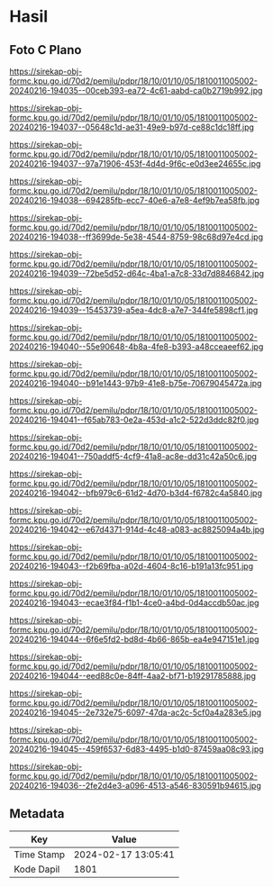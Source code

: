 # Hasil

## Foto C Plano

https://sirekap-obj-formc.kpu.go.id/70d2/pemilu/pdpr/18/10/01/10/05/1810011005002-20240216-194035--00ceb393-ea72-4c61-aabd-ca0b2719b992.jpg

https://sirekap-obj-formc.kpu.go.id/70d2/pemilu/pdpr/18/10/01/10/05/1810011005002-20240216-194037--05648c1d-ae31-49e9-b97d-ce88c1dc18ff.jpg

https://sirekap-obj-formc.kpu.go.id/70d2/pemilu/pdpr/18/10/01/10/05/1810011005002-20240216-194037--97a71906-453f-4d4d-9f6c-e0d3ee24655c.jpg

https://sirekap-obj-formc.kpu.go.id/70d2/pemilu/pdpr/18/10/01/10/05/1810011005002-20240216-194038--694285fb-ecc7-40e6-a7e8-4ef9b7ea58fb.jpg

https://sirekap-obj-formc.kpu.go.id/70d2/pemilu/pdpr/18/10/01/10/05/1810011005002-20240216-194038--ff3699de-5e38-4544-8759-98c68d97e4cd.jpg

https://sirekap-obj-formc.kpu.go.id/70d2/pemilu/pdpr/18/10/01/10/05/1810011005002-20240216-194039--72be5d52-d64c-4ba1-a7c8-33d7d8846842.jpg

https://sirekap-obj-formc.kpu.go.id/70d2/pemilu/pdpr/18/10/01/10/05/1810011005002-20240216-194039--15453739-a5ea-4dc8-a7e7-344fe5898cf1.jpg

https://sirekap-obj-formc.kpu.go.id/70d2/pemilu/pdpr/18/10/01/10/05/1810011005002-20240216-194040--55e90648-4b8a-4fe8-b393-a48cceaeef62.jpg

https://sirekap-obj-formc.kpu.go.id/70d2/pemilu/pdpr/18/10/01/10/05/1810011005002-20240216-194040--b91e1443-97b9-41e8-b75e-70679045472a.jpg

https://sirekap-obj-formc.kpu.go.id/70d2/pemilu/pdpr/18/10/01/10/05/1810011005002-20240216-194041--f65ab783-0e2a-453d-a1c2-522d3ddc82f0.jpg

https://sirekap-obj-formc.kpu.go.id/70d2/pemilu/pdpr/18/10/01/10/05/1810011005002-20240216-194041--750addf5-4cf9-41a8-ac8e-dd31c42a50c6.jpg

https://sirekap-obj-formc.kpu.go.id/70d2/pemilu/pdpr/18/10/01/10/05/1810011005002-20240216-194042--bfb979c6-61d2-4d70-b3d4-f6782c4a5840.jpg

https://sirekap-obj-formc.kpu.go.id/70d2/pemilu/pdpr/18/10/01/10/05/1810011005002-20240216-194042--e67d4371-914d-4c48-a083-ac8825094a4b.jpg

https://sirekap-obj-formc.kpu.go.id/70d2/pemilu/pdpr/18/10/01/10/05/1810011005002-20240216-194043--f2b69fba-a02d-4604-8c16-b191a13fc951.jpg

https://sirekap-obj-formc.kpu.go.id/70d2/pemilu/pdpr/18/10/01/10/05/1810011005002-20240216-194043--ecae3f84-f1b1-4ce0-a4bd-0d4accdb50ac.jpg

https://sirekap-obj-formc.kpu.go.id/70d2/pemilu/pdpr/18/10/01/10/05/1810011005002-20240216-194044--6f6e5fd2-bd8d-4b66-865b-ea4e947151e1.jpg

https://sirekap-obj-formc.kpu.go.id/70d2/pemilu/pdpr/18/10/01/10/05/1810011005002-20240216-194044--eed88c0e-84ff-4aa2-bf71-b19291785888.jpg

https://sirekap-obj-formc.kpu.go.id/70d2/pemilu/pdpr/18/10/01/10/05/1810011005002-20240216-194045--2e732e75-6097-47da-ac2c-5cf0a4a283e5.jpg

https://sirekap-obj-formc.kpu.go.id/70d2/pemilu/pdpr/18/10/01/10/05/1810011005002-20240216-194045--459f6537-6d83-4495-b1d0-87459aa08c93.jpg

https://sirekap-obj-formc.kpu.go.id/70d2/pemilu/pdpr/18/10/01/10/05/1810011005002-20240216-194036--2fe2d4e3-a096-4513-a546-830591b94615.jpg


## Metadata

| Key        | Value               |
| ---------- | ------------------- |
| Time Stamp | 2024-02-17 13:05:41 |
| Kode Dapil | 1801                |



